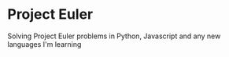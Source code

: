 # Project Euler

Solving Project Euler problems in Python, Javascript and any new languages I'm learning
